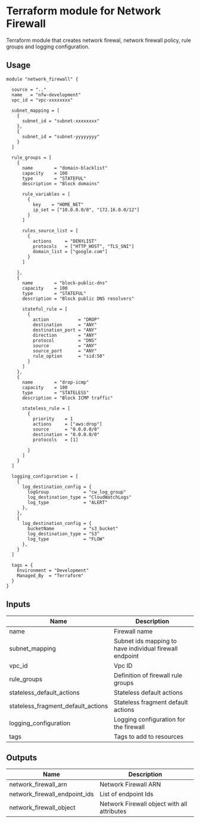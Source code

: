 # Terraform module for Network Firewall

Terraform module that creates network firewal, network firewall policy, rule groups and logging configuration.

## Usage

    module "network_firewall" {

      source = ".."
      name   = "nfw-development"
      vpc_id = "vpc-xxxxxxxx"

      subnet_mapping = [
        {
          subnet_id = "subnet-xxxxxxxx"
        },
        {
          subnet_id = "subnet-yyyyyyyy"
        }
      ]

      rule_groups = [
        {
          name        = "domain-blacklist"
          capacity    = 100
          type        = "STATEFUL"
          description = "Block domains"

          rule_variables = [
            {
              key    = "HOME_NET"
              ip_set = ["10.0.0.0/8", "172.16.0.0/12"]
            }
          ]

          rules_source_list = [
            {
              actions     = "DENYLIST"
              protocols   = ["HTTP_HOST", "TLS_SNI"]
              domain_list = ["google.com"]
            }
          ]

        },
        {
          name        = "block-public-dns"
          capacity    = 100
          type        = "STATEFUL"
          description = "Block public DNS resolvers"

          stateful_rule = [
            {
              action           = "DROP"
              destination      = "ANY"
              destination_port = "ANY"
              direction        = "ANY"
              protocol         = "DNS"
              source           = "ANY"
              source_port      = "ANY"
              rule_option      = "sid:50"
            }
          ]
        },
        {
          name        = "drop-icmp"
          capacity    = 100
          type        = "STATELESS"
          description = "Block ICMP traffic"

          stateless_rule = [
            {
              priority    = 1
              actions     = ["aws:drop"]
              source      = "0.0.0.0/0"
              destination = "0.0.0.0/0"
              protocols   = [1]

            }
          ]
        }
      ]

      logging_configuration = [
        {
          log_destination_config = {
            logGroup             = "cw_log_group"
            log_destination_type = "CloudWatchLogs"
            log_type             = "ALERT"
          },
        },
        {
          log_destination_config = {
            bucketName           = "s3_bucket"
            log_destination_type = "S3"
            log_type             = "FLOW"
          },
        }
      ]

      tags = {
        Environment = "Development"
        Managed_By  = "Terraform"
      }
    }

## Inputs

| Name                               | Description                                               |
|------                              |-------------                                              |
| name                               | Firewall name                                             |
| subnet_mapping                     | Subnet ids mapping to have individual firewall endpoint   |
| vpc_id                             | Vpc ID                                                    |
| rule_groups                        | Definition of firewall rule groups                        |
| stateless_default_actions          | Stateless default actions                                 |
| stateless_fragment_default_actions | Stateless fragment default actions                        |
| logging_configuration              | Logging configuration for the firewall                    |
| tags                               | Tags to add to resources                                  |

## Outputs

| Name                               | Description                                               |
|------                              |-------------                                              |
| network_firewall_arn               | Network Firewall ARN                                      |
| network_firewall_endpoint_ids      | List of endpoint Ids                                      |
| network_firewall_object            | Network Firewall object with all attributes               |
